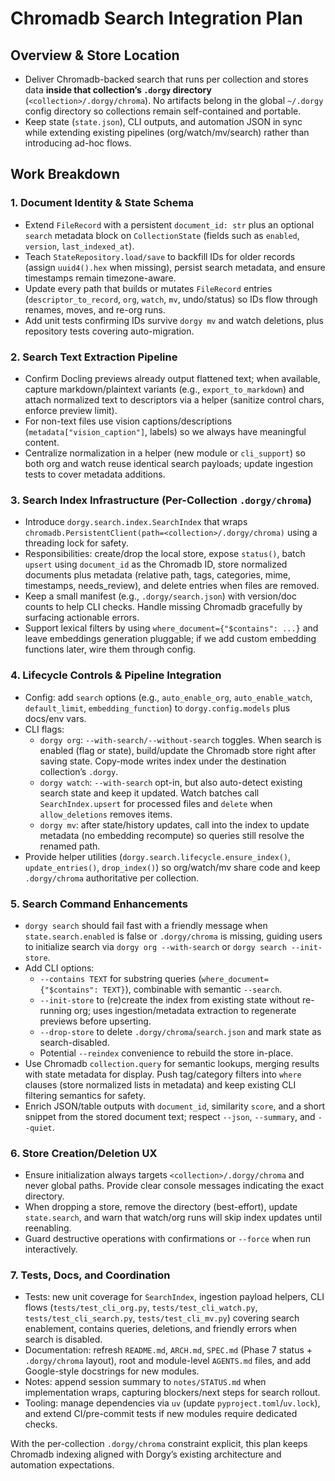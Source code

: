 # Chromadb Search Integration Plan

## Overview & Store Location
- Deliver Chromadb-backed search that runs per collection and stores data **inside that collection’s `.dorgy` directory** (`<collection>/.dorgy/chroma`). No artifacts belong in the global `~/.dorgy` config directory so collections remain self-contained and portable.
- Keep state (`state.json`), CLI outputs, and automation JSON in sync while extending existing pipelines (org/watch/mv/search) rather than introducing ad-hoc flows.

## Work Breakdown

### 1. Document Identity & State Schema
- Extend `FileRecord` with a persistent `document_id: str` plus an optional `search` metadata block on `CollectionState` (fields such as `enabled`, `version`, `last_indexed_at`).
- Teach `StateRepository.load/save` to backfill IDs for older records (assign `uuid4().hex` when missing), persist search metadata, and ensure timestamps remain timezone-aware.
- Update every path that builds or mutates `FileRecord` entries (`descriptor_to_record`, `org`, `watch`, `mv`, undo/status) so IDs flow through renames, moves, and re-org runs.
- Add unit tests confirming IDs survive `dorgy mv` and watch deletions, plus repository tests covering auto-migration.

### 2. Search Text Extraction Pipeline
- Confirm Docling previews already output flattened text; when available, capture markdown/plaintext variants (e.g., `export_to_markdown`) and attach normalized text to descriptors via a helper (sanitize control chars, enforce preview limit).
- For non-text files use vision captions/descriptions (`metadata["vision_caption"]`, labels) so we always have meaningful content.
- Centralize normalization in a helper (new module or `cli_support`) so both org and watch reuse identical search payloads; update ingestion tests to cover metadata additions.

### 3. Search Index Infrastructure (Per-Collection `.dorgy/chroma`)
- Introduce `dorgy.search.index.SearchIndex` that wraps `chromadb.PersistentClient(path=<collection>/.dorgy/chroma)` using a threading lock for safety.
- Responsibilities: create/drop the local store, expose `status()`, batch `upsert` using `document_id` as the Chromadb ID, store normalized documents plus metadata (relative path, tags, categories, mime, timestamps, needs_review), and delete entries when files are removed.
- Keep a small manifest (e.g., `.dorgy/search.json`) with version/doc counts to help CLI checks. Handle missing Chromadb gracefully by surfacing actionable errors.
- Support lexical filters by using `where_document={"$contains": ...}` and leave embeddings generation pluggable; if we add custom embedding functions later, wire them through config.

### 4. Lifecycle Controls & Pipeline Integration
- Config: add `search` options (e.g., `auto_enable_org`, `auto_enable_watch`, `default_limit`, `embedding_function`) to `dorgy.config.models` plus docs/env vars.
- CLI flags:
  - `dorgy org`: `--with-search/--without-search` toggles. When search is enabled (flag or state), build/update the Chromadb store right after saving state. Copy-mode writes index under the destination collection’s `.dorgy`.
  - `dorgy watch`: `--with-search` opt-in, but also auto-detect existing search state and keep it updated. Watch batches call `SearchIndex.upsert` for processed files and `delete` when `allow_deletions` removes items.
  - `dorgy mv`: after state/history updates, call into the index to update metadata (no embedding recompute) so queries still resolve the renamed path.
- Provide helper utilities (`dorgy.search.lifecycle.ensure_index()`, `update_entries()`, `drop_index()`) so org/watch/mv share code and keep `.dorgy/chroma` authoritative per collection.

### 5. Search Command Enhancements
- `dorgy search` should fail fast with a friendly message when `state.search.enabled` is false or `.dorgy/chroma` is missing, guiding users to initialize search via `dorgy org --with-search` or `dorgy search --init-store`.
- Add CLI options:
  - `--contains TEXT` for substring queries (`where_document={"$contains": TEXT}`), combinable with semantic `--search`.
  - `--init-store` to (re)create the index from existing state without re-running org; uses ingestion/metadata extraction to regenerate previews before upserting.
  - `--drop-store` to delete `.dorgy/chroma`/`search.json` and mark state as search-disabled.
  - Potential `--reindex` convenience to rebuild the store in-place.
- Use Chromadb `collection.query` for semantic lookups, merging results with state metadata for display. Push tag/category filters into `where` clauses (store normalized lists in metadata) and keep existing CLI filtering semantics for safety.
- Enrich JSON/table outputs with `document_id`, similarity `score`, and a short snippet from the stored document text; respect `--json`, `--summary`, and `--quiet`.

### 6. Store Creation/Deletion UX
- Ensure initialization always targets `<collection>/.dorgy/chroma` and never global paths. Provide clear console messages indicating the exact directory.
- When dropping a store, remove the directory (best-effort), update `state.search`, and warn that watch/org runs will skip index updates until reenabling.
- Guard destructive operations with confirmations or `--force` when run interactively.

### 7. Tests, Docs, and Coordination
- Tests: new unit coverage for `SearchIndex`, ingestion payload helpers, CLI flows (`tests/test_cli_org.py`, `tests/test_cli_watch.py`, `tests/test_cli_search.py`, `tests/test_cli_mv.py`) covering search enablement, contains queries, deletions, and friendly errors when search is disabled.
- Documentation: refresh `README.md`, `ARCH.md`, `SPEC.md` (Phase 7 status + `.dorgy/chroma` layout), root and module-level `AGENTS.md` files, and add Google-style docstrings for new modules.
- Notes: append session summary to `notes/STATUS.md` when implementation wraps, capturing blockers/next steps for search rollout.
- Tooling: manage dependencies via `uv` (update `pyproject.toml`/`uv.lock`), and extend CI/pre-commit tests if new modules require dedicated checks.

With the per-collection `.dorgy/chroma` constraint explicit, this plan keeps Chromadb indexing aligned with Dorgy’s existing architecture and automation expectations.
